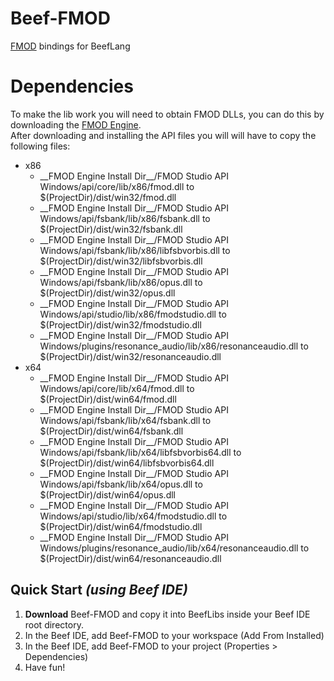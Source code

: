 # Beef-FMOD

[FMOD](https://www.fmod.com/) bindings for BeefLang

# Dependencies

To make the lib work you will need to obtain FMOD DLLs, you can do this by downloading the [FMOD Engine](https://www.fmod.com/download#fmodengine).  
After downloading and installing the API files you will will have to copy the following files:
- x86
  - \_\_FMOD Engine Install Dir\_\_/FMOD Studio API Windows/api/core/lib/x86/fmod.dll to $(ProjectDir)/dist/win32/fmod.dll
  - \_\_FMOD Engine Install Dir\_\_/FMOD Studio API Windows/api/fsbank/lib/x86/fsbank.dll to $(ProjectDir)/dist/win32/fsbank.dll
  - \_\_FMOD Engine Install Dir\_\_/FMOD Studio API Windows/api/fsbank/lib/x86/libfsbvorbis.dll to $(ProjectDir)/dist/win32/libfsbvorbis.dll
  - \_\_FMOD Engine Install Dir\_\_/FMOD Studio API Windows/api/fsbank/lib/x86/opus.dll to $(ProjectDir)/dist/win32/opus.dll
  - \_\_FMOD Engine Install Dir\_\_/FMOD Studio API Windows/api/studio/lib/x86/fmodstudio.dll to $(ProjectDir)/dist/win32/fmodstudio.dll
  - \_\_FMOD Engine Install Dir\_\_/FMOD Studio API Windows/plugins/resonance_audio/lib/x86/resonanceaudio.dll to $(ProjectDir)/dist/win32/resonanceaudio.dll
- x64
  - \_\_FMOD Engine Install Dir\_\_/FMOD Studio API Windows/api/core/lib/x64/fmod.dll to $(ProjectDir)/dist/win64/fmod.dll
  - \_\_FMOD Engine Install Dir\_\_/FMOD Studio API Windows/api/fsbank/lib/x64/fsbank.dll to $(ProjectDir)/dist/win64/fsbank.dll
  - \_\_FMOD Engine Install Dir\_\_/FMOD Studio API Windows/api/fsbank/lib/x64/libfsbvorbis64.dll to $(ProjectDir)/dist/win64/libfsbvorbis64.dll
  - \_\_FMOD Engine Install Dir\_\_/FMOD Studio API Windows/api/fsbank/lib/x64/opus.dll to $(ProjectDir)/dist/win64/opus.dll
  - \_\_FMOD Engine Install Dir\_\_/FMOD Studio API Windows/api/studio/lib/x64/fmodstudio.dll to $(ProjectDir)/dist/win64/fmodstudio.dll
  - \_\_FMOD Engine Install Dir\_\_/FMOD Studio API Windows/plugins/resonance_audio/lib/x64/resonanceaudio.dll to $(ProjectDir)/dist/win64/resonanceaudio.dll

## Quick Start *(using Beef IDE)*

1. **Download** Beef-FMOD and copy it into BeefLibs inside your Beef IDE root directory.
3. In the Beef IDE, add Beef-FMOD to your workspace (Add From Installed)
4. In the Beef IDE, add Beef-FMOD to your project (Properties > Dependencies)
5. Have fun!
